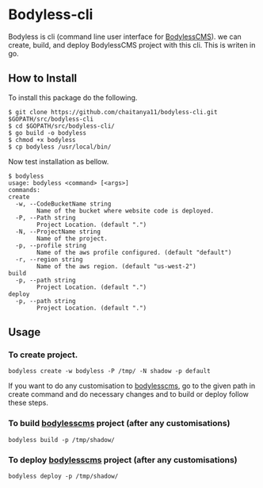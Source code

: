 # Bodyless-cli

Bodyless is cli (command line user interface for [BodylessCMS]("https://github.com/chaitanya11/BodylessCMS/")). we can create, build, and deploy BodylessCMS project with this cli. This is writen in go.


## How to Install
To install this package do the following.
```
$ git clone https://github.com/chaitanya11/bodyless-cli.git $GOPATH/src/bodyless-cli
$ cd $GOPATH/src/bodyless-cli/
$ go build -o bodyless
$ chmod +x bodyless
$ cp bodyless /usr/local/bin/
```
Now test installation as bellow.

```
$ bodyless
usage: bodyless <command> [<args>]
commands:
create
  -w, --CodeBucketName string
    	Name of the bucket where website code is deployed.
  -P, --Path string
    	Project Location. (default ".")
  -N, --ProjectName string
    	Name of the project.
  -p, --profile string
    	Name of the aws profile configured. (default "default")
  -r, --region string
    	Name of the aws region. (default "us-west-2")
build
  -p, --path string
    	Project Location. (default ".")
deploy
  -p, --path string
    	Project Location. (default ".")
```


## Usage
### To create project.
```
bodyless create -w bodyless -P /tmp/ -N shadow -p default
```

If you want to do any customisation to [bodylesscms]("https://github.com/chaitanya11/BodylessCMS/"), go to the given path in create command and do necessary changes and to build or deploy follow these steps.


### To build [bodylesscms]("https://github.com/chaitanya11/BodylessCMS/") project (after any customisations)

```
bodyless build -p /tmp/shadow/
```


### To deploy [bodylesscms]("https://github.com/chaitanya11/BodylessCMS/") project (after any customisations)

```
bodyless deploy -p /tmp/shadow/
```